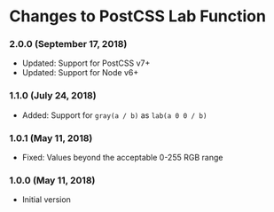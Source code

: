 # Changes to PostCSS Lab Function

### 2.0.0 (September 17, 2018)

- Updated: Support for PostCSS v7+
- Updated: Support for Node v6+

### 1.1.0 (July 24, 2018)

- Added: Support for `gray(a / b)` as `lab(a 0 0 / b)`

### 1.0.1 (May 11, 2018)

- Fixed: Values beyond the acceptable 0-255 RGB range

### 1.0.0 (May 11, 2018)

- Initial version
